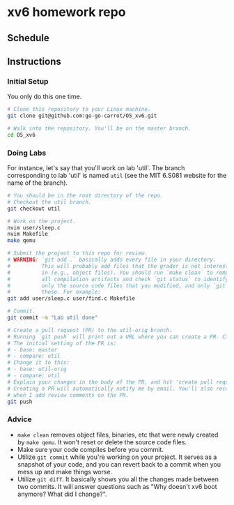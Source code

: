 # xv6 homework repo

## Schedule 

## Instructions

### Initial Setup

You only do this one time.

```bash
# Clone this repository to your Linux machine.
git clone git@github.com:go-go-carrot/OS_xv6.git

# Walk into the repository. You'll be on the master branch.
cd OS_xv6
```

### Doing Labs

For instance, let's say that you'll work on lab 'util'. The branch corresponding to lab 'util' is named `util` (see the MIT 6.S081 website for the name of the branch).

```bash
# You should be in the root directory of the repo.
# Checkout the util branch.
git checkout util

# Work on the project.
nvim user/sleep.c
nvim Makefile
make qemu

# Submit the project to this repo for review.
# WARNING: `git add .` basically adds every file in your directory.
#          This will probably add files that the grader is not interested
#          in (e.g., object files). You should run `make clean` to remove
#          all compilation artifacts and check `git status` to identify
#          only the source code files that you modified, and only `git add`
#          those. For example:
git add user/sleep.c user/find.c Makefile

# Commit.
git commit -m "Lab util done"

# Create a pull request (PR) to the util-orig branch.
# Running `git push` will print out a URL where you can create a PR. Click the link.
# The initial setting of the PR is:
# - base: master
# - compare: util
# Change it to this:
# - base: util-orig
# - compare: util
# Explain your changes in the body of the PR, and hit 'create pull request'.
# Creating a PR will automatically notify me by email. You'll also receive emails
# when I add review comments on the PR.
git push
```

### Advice

- `make clean` removes object files, binaries, etc that were newly created by `make qemu`. It won't reset or delete the source code files.
- Make sure your code compiles before you commit.
- Utilize `git commit` while you're working on your project. It serves as a snapshot of your code, and you can revert back to a commit when you mess up and make things worse.
- Utilize `git diff`. It basically shows you all the changes made between two commits. It will answer questions such as "Why doesn't xv6 boot anymore? What did I change?".
